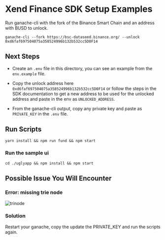 # Xend Finance SDK Setup Examples

Run ganache-cli with the fork of the Binance Smart Chain and an address with BUSD to unlock.
```
ganache-cli --fork https://bsc-dataseed.binance.org/ --unlock 0xd6faf697504075a358524996b132b532cc5D0F14
```

## Next Steps


- Create an `.env` file in this directory, you can see an example from the `env.example` file.

- Copy the unlock address here `0xd6faf697504075a358524996b132b532cc5D0F14` or follow the steps in the SDK documentation to get a new address to be used for the unlocked address and paste in the env as `UNLOCKED_ADDRESS`.

- From the ganache-cli output, copy any private key and paste as `PRIVATE_KEY` in the `.env` file.


## Run Scripts

```
yarn install && npm run fund && npm start
```

### Run the sample ui
```
cd ./uglyapp && npm install && npm start
```

## Possible Issue You Will Encounter

### Error: missing trie node
![trinode](./possibleone.png)
### Solution
Restart your ganache, copy the update the PRIVATE_KEY and run the scripts again.
